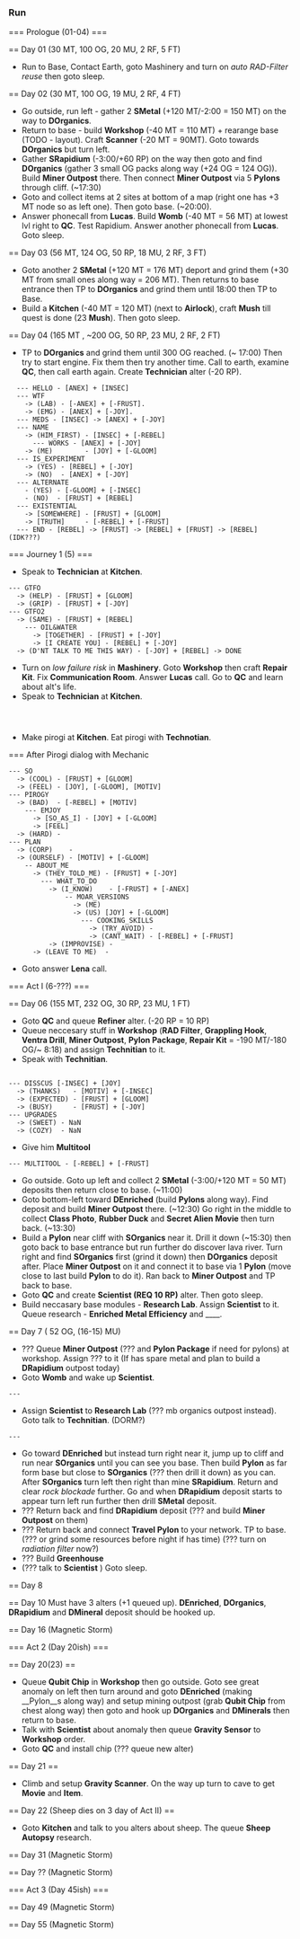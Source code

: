 ### Run
=== Prologue (01-04) === 

== Day 01 (30 MT, 100 OG, 20 MU, 2 RF, 5 FT)
- Run to Base, Contact Earth, goto Mashinery and turn on _auto RAD-Filter reuse_ then goto sleep.

== Day 02 (30 MT, 100 OG, 19 MU, 2 RF, 4 FT)
- Go outside, run left - gather 2 __SMetal__ (+120 MT/-2:00 = 150 MT) on the way to __DOrganics__.
- Return to base - build __Workshop__ (-40 MT = 110 MT) + rearange base (TODO - layout). Craft __Scanner__ (-20 MT = 90MT). Goto towards __DOrganics__ but turn left.
- Gather __SRapidium__ (-3:00/+60 RP) on the way then goto and find __DOrganics__ (gather 3 small OG packs along way (+24 OG = 124 OG)). Build __Miner Outpost__ there. Then connect __Miner Outpost__ via 5 __Pylons__ through cliff. (~17:30)
- Goto and collect items at 2 sites at bottom of a map (right one has +3 MT node so as left one). Then goto base. (~20:00).
- Answer phonecall from __Lucas__. Build __Womb__ (-40 MT = 56 MT) at lowest lvl right to __QC__. Test Rapidium. Answer another phonecall from __Lucas__. Goto sleep.

== Day 03 (56 MT, 124 OG, 50 RP, 18 MU, 2 RF, 3 FT)
- Goto another 2 __SMetal__ (+120 MT = 176 MT) deport and grind them (+30 MT from small ones along way = 206 MT). Then returns to base entrance then TP to __DOrganics__ and grind them until 18:00 then TP to Base.
- Build a __Kitchen__ (-40 MT = 120 MT) (next to __Airlock__), craft __Mush__ till quest is done (23 __Mush__). Then goto sleep.

== Day 04 (165 MT , ~200 OG, 50 RP, 23 MU, 2 RF, 2 FT)
- TP to __DOrganics__ and grind them until 300 OG reached. (~ 17:00) Then try to start engine. Fix them then try another time. Call to earth, examine __QC__, then call earth again. Create __Technician__ alter (-20 RP).

```
  --- HELLO - [ANEX] + [INSEC]
  --- WTF
    -> (LAB) - [-ANEX] + [-FRUST].
    -> (EMG) - [ANEX] + [-JOY].
  --- MEDS - [INSEC] -> [ANEX] + [-JOY]
  --- NAME
    -> (HIM_FIRST) - [INSEC] + [-REBEL]
      --- WORKS - [ANEX] + [-JOY] 
    -> (ME)        - [JOY] + [-GLOOM]
  --- IS_EXPERIMENT
    -> (YES) - [REBEL] + [-JOY]
    -> (NO)  - [ANEX] + [-JOY]
  --- ALTERNATE
    - (YES) - [-GLOOM] + [-INSEC]
    - (NO)  - [FRUST] + [REBEL]
  --- EXISTENTIAL
    -> [SOMEWHERE] - [FRUST] + [GLOOM]
    -> [TRUTH]     - [-REBEL] + [-FRUST]
  --- END - [REBEL] -> [FRUST] -> [REBEL] + [FRUST] -> [REBEL] (IDK???)
```

=== Journey 1 (5) ===
- Speak to __Technician__ at __Kitchen__.

```
--- GTFO
  -> (HELP) - [FRUST] + [GLOOM]
  -> (GRIP) - [FRUST] + [-JOY]
--- GTFO2
  -> (SAME) - [FRUST] + [REBEL]
    --- OIL&WATER
      -> [TOGETHER] - [FRUST] + [-JOY]
      -> [I CREATE YOU] - [REBEL] + [-JOY]
  -> (D'NT TALK TO ME THIS WAY) - [-JOY] + [REBEL] -> DONE
```

- Turn on _low failure risk_ in __Mashinery__. Goto __Workshop__ then craft __Repair Kit__. Fix __Communication Room__. Answer __Lucas__ call. Go to __QC__ and learn about alt's life.
- Speak to __Technician__ at __Kitchen__.

```



```

- Make pirogi at __Kitchen__. Eat pirogi with __Technotian__.

=== After Pirogi dialog with Mechanic 
```
--- SO
  -> (COOL) - [FRUST] + [GLOOM]
  -> (FEEL) - [JOY], [-GLOOM], [MOTIV]
--- PIROGY
  -> (BAD)  - [-REBEL] + [MOTIV]
    --- EMJOY
      -> [SO_AS_I] - [JOY] + [-GLOOM]
      -> [FEEL]
  -> (HARD) -
--- PLAN
  -> (CORP)    - 
  -> (OURSELF) - [MOTIV] + [-GLOOM]
    -- ABOUT_ME
      -> (THEY_TOLD_ME) - [FRUST] + [-JOY]
        --- WHAT_TO_DO
          -> (I_KNOW)    - [-FRUST] + [-ANEX]
              -- MOAR_VERSIONS
                -> (ME)
                -> (US) [JOY] + [-GLOOM]
                  --- COOKING_SKILLS
                    -> (TRY_AVOID) -
                    -> (CANT_WAIT) - [-REBEL] + [-FRUST]
          -> (IMPROVISE) - 
      -> (LEAVE TO ME)  -
```
  
- Goto answer __Lena__ call.

=== Act I (6-???) ===

== Day 06 (155 MT, 232 OG, 30 RP, 23 MU, 1 FT)
- Goto __QC__ and queue __Refiner__ alter. (-20 RP = 10 RP)
- Queue neccesary stuff in __Workshop__ (__RAD Filter__, __Grappling Hook__, __Ventra Drill__,  __Miner Outpost__, __Pylon Package__, __Repair Kit__ = -190 MT/-180 OG/~ 8:18) and assign __Technitian__ to it.
- Speak with __Technitian__.

```

--- DISSCUS [-INSEC] + [JOY]
  -> (THANKS)   - [MOTIV] + [-INSEC]
  -> (EXPECTED) - [FRUST] + [GLOOM]
  -> (BUSY)     - [FRUST] + [-JOY]
--- UPGRADES
  -> (SWEET) - NaN
  -> (COZY)  - NaN

```
- Give him __Multitool__
```
--- MULTITOOL - [-REBEL] + [-FRUST]

```   

- Go outside. Goto up left and collect 2 __SMetal__ (-3:00/+120 MT = 50 MT) deposits then return close to base. (~11:00)
- Goto bottom-left toward __DEnriched__ (build __Pylons__ along way). Find deposit and build __Miner Outpost__ there. (~12:30) Go right in the middle to collect  __Class Photo__, __Rubber Duck__ and __Secret Alien Movie__ then turn back. (~13:30)
- Build a __Pylon__ near cliff with __SOrganics__ near it. Drill it down (~15:30) then goto back to base entrance but run further do discover lava river. Turn right and find __SOrganics__ first (grind it down) then __DOrganics__ deposit after. Place __Miner Outpost__ on it and connect it to base via 1 __Pylon__ (move close to last build __Pylon__ to do it). Ran back to __Miner Outpost__ and TP back to base.
- Goto __QC__ and create __Scientist (REQ 10 RP)__ alter. Then goto sleep.
- Build neccasary base modules - __Research Lab__. Assign __Scientist__ to it. Queue research - __Enriched Metal Efficiency__ and ____.

== Day 7 (  52 OG, (16-15) MU)
- ??? Queue __Miner Outpost__ (??? and __Pylon Package__ if need for pylons) at workshop. Assign ??? to it (If has spare metal and plan to build a __DRapidium__ outpost today)
- Goto __Womb__ and wake up __Scientist__.  

```
--- 

```

- Assign __Scientist__ to __Research Lab__ (??? mb organics outpost instead). Goto talk to __Technitian__. (DORM?)

```
---

```

- Go toward __DEnriched__ but instead turn right near it, jump up to cliff and run near __SOrganics__ until you can see you base. Then build __Pylon__ as far form base but close to __SOrganics__ (??? then drill it down) as you can. After __SOrganics__ turn left then right than mine __SRapidium__. Return and clear _rock blockade_ further. Go and when __DRapidium__ deposit starts to appear turn left run further then drill __SMetal__ deposit.
- ??? Return back and find __DRapidium__ deposit (??? and build __Miner Outpost__ on them)
- ??? Return back and connect __Travel Pylon__ to your network. TP to base. (??? or grind some resources before night if has time) (??? turn on _radiation filter_ now?)
- ??? Build __Greenhouse__
- (??? talk to __Scientist__ ) Goto sleep.

== Day 8

== Day 10
Must have 3 alters (+1 queued up).
__DEnriched__, __DOrganics__, __DRapidium__ and __DMineral__ deposit should be hooked up.

== Day 16 (Magnetic Storm)

=== Act 2 (Day 20ish) ===

== Day 20(23) ==
- Queue __Qubit Chip__ in __Workshop__ then go outside. Goto see great anomaly on left then turn around and goto __DEnriched__ (making __Pylon__s along way) and setup mining outpost (grab __Qubit Chip__ from chest along way) then goto and hook up __DOrganics__ and __DMinerals__ then return to base.
- Talk with __Scientist__ about anomaly then queue __Gravity Sensor__ to __Workshop__ order.
- Goto __QC__ and install chip (??? queue new alter)

== Day 21 ==
- Climb and setup __Gravity Scanner__. On the way up turn to cave to get __Movie__ and __Item__.

== Day 22 (Sheep dies on 3 day of Act II) ==
- Goto __Kitchen__ and talk to you alters about sheep. The queue __Sheep Autopsy__ research.

== Day 31 (Magnetic Storm)

== Day ?? (Magnetic Storm)

=== Act 3 (Day 45ish) ===

== Day 49 (Magnetic Storm)

== Day 55 (Magnetic Storm)



